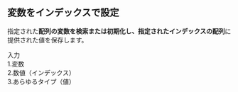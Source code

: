 ## 変数をインデックスで設定  
指定された**配列の変数を検索または初期化し、指定されたインデックスの配列**に提供された値を保存します。  

入力  
1.変数  
2.数値（インデックス）  
3.あらゆるタイプ（値）  
